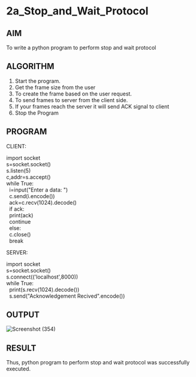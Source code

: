 # 2a_Stop_and_Wait_Protocol
## AIM 
To write a python program to perform stop and wait protocol
## ALGORITHM
1. Start the program.
2. Get the frame size from the user
3. To create the frame based on the user request.
4. To send frames to server from the client side.
5. If your frames reach the server it will send ACK signal to client
6. Stop the Program
## PROGRAM


CLIENT:

import socket  <br>
s=socket.socket() <br>
s.listen(5) <br>
c,addr=s.accept() <br>
while True:<br>
&nbsp;   i=input("Enter a data: ") <br>
&nbsp;   c.send(i.encode()) <br>
&nbsp;   ack=c.recv(1024).decode()<br>
&nbsp;   if ack:<br>
&nbsp;      print(ack)<br>
&nbsp;      continue<br>
&nbsp;   else:<br>
&nbsp;      c.close()<br>
&nbsp;      break<br>
    
SERVER:

import socket<br>
s=socket.socket()<br>
s.connect(('localhost',8000))<br>
while True:<br>
&nbsp;   print(s.recv(1024).decode())<br>
&nbsp;   s.send("Acknowledgement Recived".encode())<br>
 
## OUTPUT
![Screenshot (354)](https://github.com/user-attachments/assets/f90180ec-e279-45d4-991b-eab484bb1ab6)

## RESULT
Thus, python program to perform stop and wait protocol was successfully executed.
